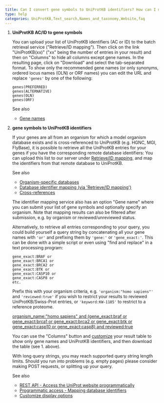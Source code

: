 ```yaml
---
title: Can I convert gene symbols to UniProtKB identifiers? How can I map UniProtKB IDs or ACs to gene symbols?
type: help
categories: UniProtKB,Text_search,Names_and_taxonomy,Website,faq
---
```


1.  **UniProtKB AC/ID to gene symbols**

    You can upload your list of UniProtKB identifiers (AC or ID) to the batch retrieval service ("Retrieve/ID mapping"). Then click on the link "UniProtKB(xx)" ("xx" being the number of entries in your result) and then on "Columns" to hide all columns except gene names. In the resulting page, click on "Download" and select the tab-separated format. To show only the recommended gene names (or only synonyms, ordered locus names (OLN) or ORF names) you can edit the URL and replace `'genes'` by one of the following:

        genes(PREFERRED)
        genes(ALTERNATIVE)
        genes(OLN)
        genes(ORF)

    See also

    - [Gene names](https://www.uniprot.org/help/gene%5Fname)

2.  **gene symbols to UniProtKB identifiers**

    If your genes are all from an organism for which a model organism database exists and is cross-referenced to UniProtKB (e.g. HGNC, MGI, FlyBase), it is possible to retrieve all the UniProtKB entries for your genes if you have the corresponding remote database identifiers: You can upload this list to our server under [Retrieve/ID mapping](https://www.uniprot.org/uploadlists), and map the identifiers from that remote database to UniProtKB.

    See also

    - [Organism-specific databases](https://www.uniprot.org/database?facets=category_exact%3AOrganism-specific%20databases&query=%2A)
    - [Database identifier mapping (via 'Retrieve/ID mapping')](https://www.uniprot.org/help/uploadlists)
    - [Cross-references](https://www.uniprot.org/help/cross%5Freferences%5Fsection)

    The identifier mapping service also has an option "Gene name" where you can submit your list of gene symbols and optionally specify an organism. Note that mapping results can also be filtered after submission, e.g. by organism or reviewed/unreviewed status.

    Alternatively, to retrieve all entries corresponding to your query, you could build yourself a query string by concatenating all your gene names with `'or'` and prefixing them by `'gene:'` or `'gene_exact:'`. This can be done with a simple script or even using "find and replace" in a text processing program:

        gene_exact:BRAF or
        gene_exact:BRCA1 or
        gene_exact:BRCA2 or
        gene_exact:BTK or
        gene_exact:CASP10 or
        gene_exact:CASP8 or
        etc.

    Prefix this with your organism criteria, e.g. `'organism:"homo sapiens"'` and `'reviewed:true'` if you wish to restrict your results to reviewed UniProtKB/Swiss-Prot entries, or `'keyword:KW-1185'` to restrict to a reference proteome.

    [organism_name:"homo sapiens" and (gene_exact:braf or gene_exact:brca1 or gene_exact:brca2 or gene_exact:btk or gene_exact:casp10 or gene_exact:casp8) and reviewed:true](https://www.uniprot.org/uniprotkb?query=organism_name%3A%22homo%20sapiens%22%20AND%20%28gene_exact%3Abraf%20OR%20gene_exact%3Abrca1%20OR%20gene_exact%3Abrca2%20OR%20gene_exact%3Abtk%20OR%20gene_exact%3Acasp10%20OR%20gene_exact%3Acasp8%29%20AND%20reviewed%3Atrue)

    You can use the "Columns" button and [customize](https://www.uniprot.org/help/customize) your result table to show only gene names and UniProtKB identifiers, and then download the table (see 1. above).

    With long query strings, you may reach supported query string length limits. Should you run into problems (e.g. empty pages) please consider making POST requests, or splitting up your query.

    See also

    - [REST API - Access the UniProt website programmatically](https://www.uniprot.org/help/api)
    - [Programmatic access - Mapping database identifiers](https://www.uniprot.org/help/api%5Fidmapping)
    - [Customize display options](https://www.uniprot.org/help/customize)

